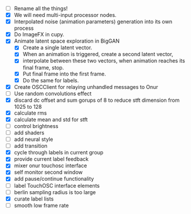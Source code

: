 - [ ] Rename all the things!
- [x] We will need multi-input processor nodes.
- [x] Interpolated noise (animation parameters) generation into its own process
- [x] Do ImageFX in cupy.
- [x] Animate latent space exploration in BigGAN
  - [x] Create a single latent vector.
  - [x] When an animation is triggered, create a second latent vector,
  - [x] interpolate between these two vectors, when animation reaches its final frame, stop.
  - [x] Put final frame into the first frame.
  - [x] Do the same for labels.
- [x] Create OSCClient for relaying unhandled messages to Onur
- [ ] Use random convolutions effect
- [x] discard dc offset and sum gorups of 8 to reduce stft dimension from 1025 to 128
- [x] calculate rms
- [x] calculate mean and std for stft
- [ ] control brightness
- [ ] add shaders
- [ ] add neural style
- [ ] add transition
- [x] cycle through labels in current group
- [x] provide current label feedback
- [x] mixer onur touchosc interface
- [x] self monitor second window
- [x] add pause/continue functionality
- [ ] label TouchOSC interface elements
- [ ] berlin sampling radius is too large
- [x] curate label lists
- [ ] smooth low frame rate
